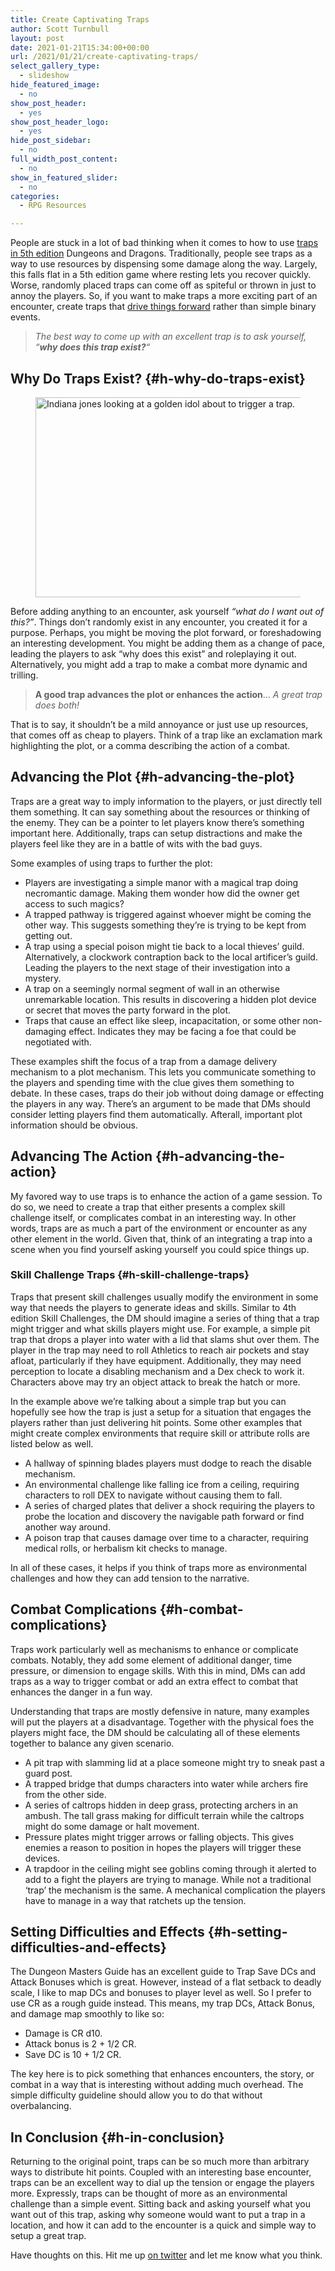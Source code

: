 ```yaml
---
title: Create Captivating Traps
author: Scott Turnbull
layout: post
date: 2021-01-21T15:34:00+00:00
url: /2021/01/21/create-captivating-traps/
select_gallery_type:
  - slideshow
hide_featured_image:
  - no
show_post_header:
  - yes
show_post_header_logo:
  - yes
hide_post_sidebar:
  - no
full_width_post_content:
  - no
show_in_featured_slider:
  - no
categories:
  - RPG Resources

---
```

People are stuck in a lot of bad thinking when it comes to how to use <a href="https://www.5esrd.com/gamemastering/traps/" target="_blank" rel="noreferrer noopener">traps in 5th edition</a> Dungeons and Dragons. Traditionally, people see traps as a way to use resources by dispensing some damage along the way. Largely, this falls flat in a 5th edition game where resting lets you recover quickly. Worse, randomly placed traps can come off as spiteful or thrown in just to annoy the players. So, if you want to make traps a more exciting part of an encounter, create traps that [drive things forward][1] rather than simple binary events. 

<blockquote class="wp-block-quote">
  <p>
    <em>The best way to come up with an excellent trap is to ask yourself, &#8220;<strong>why does this trap exist?</strong>&#8220;</em>
  </p>
</blockquote>

## Why Do Traps Exist? {#h-why-do-traps-exist}

<div class="wp-block-image">
  <figure class="alignleft size-large"><img loading="lazy" width="480" height="320" src="https://optionalrule.com/wp-content/uploads/2021/01/indy_480x320.jpg" alt="Indiana jones looking at a golden idol about to trigger a trap." class="wp-image-363" srcset="https://optionalrule.com/wp-content/uploads/2021/01/indy_480x320.jpg 480w, https://optionalrule.com/wp-content/uploads/2021/01/indy_480x320-300x200.jpg 300w" sizes="(max-width: 480px) 100vw, 480px" /></figure>
</div>

Before adding anything to an encounter, ask yourself _&#8220;what do I want out of this?&#8221;_. Things don&#8217;t randomly exist in any encounter, you created it for a purpose. Perhaps, you might be moving the plot forward, or foreshadowing an interesting development. You might be adding them as a change of pace, leading the players to ask &#8220;why does this exist&#8221; and roleplaying it out. Alternatively, you might add a trap to make a combat more dynamic and trilling.

<blockquote class="wp-block-quote">
  <p>
    <strong>A good trap advances the plot or enhances the action</strong>… <em>A great trap does both!</em>
  </p>
</blockquote>

That is to say, it shouldn&#8217;t be a mild annoyance or just use up resources, that comes off as cheap to players. Think of a trap like an exclamation mark highlighting the plot, or a comma describing the action of a combat.

## Advancing the Plot {#h-advancing-the-plot}

Traps are a great way to imply information to the players, or just directly tell them something. It can say something about the resources or thinking of the enemy. They can be a pointer to let players know there&#8217;s something important here. Additionally, traps can setup distractions and make the players feel like they are in a battle of wits with the bad guys. 

Some examples of using traps to further the plot:

  * Players are investigating a simple manor with a magical trap doing necromantic damage. Making them wonder how did the owner get access to such magics?
  * A trapped pathway is triggered against whoever might be coming the other way. This suggests something they&#8217;re is trying to be kept from getting out. 
  * A trap using a special poison might tie back to a local thieves&#8217; guild. Alternatively, a clockwork contraption back to the local artificer&#8217;s guild. Leading the players to the next stage of their investigation into a mystery.
  * A trap on a seemingly normal segment of wall in an otherwise unremarkable location. This results in discovering a hidden plot device or secret that moves the party forward in the plot.
  * Traps that cause an effect like sleep, incapacitation, or some other non-damaging effect. Indicates they may be facing a foe that could be negotiated with.

These examples shift the focus of a trap from a damage delivery mechanism to a plot mechanism. This lets you communicate something to the players and spending time with the clue gives them something to debate. In these cases, traps do their job without doing damage or effecting the players in any way. There&#8217;s an argument to be made that DMs should consider letting players find them automatically. Afterall, important plot information should be obvious. 

## Advancing The Action  {#h-advancing-the-action}

My favored way to use traps is to enhance the action of a game session. To do so, we need to create a trap that either presents a complex skill challenge itself, or complicates combat in an interesting way. In other words, traps are as much a part of the environment or encounter as any other element in the world. Given that, think of an integrating a trap into a scene when you find yourself asking yourself you could spice things up. 

### Skill Challenge Traps {#h-skill-challenge-traps}

Traps that present skill challenges usually modify the environment in some way that needs the players to generate ideas and skills. Similar to 4th edition Skill Challenges, the DM should imagine a series of thing that a trap might trigger and what skills players might use. For example, a simple pit trap that drops a player into water with a lid that slams shut over them. The player in the trap may need to roll Athletics to reach air pockets and stay afloat, particularly if they have equipment. Additionally, they may need perception to locate a disabling mechanism and a Dex check to work it. Characters above may try an object attack to break the hatch or more. 

In the example above we&#8217;re talking about a simple trap but you can hopefully see how the trap is just a setup for a situation that engages the players rather than just delivering hit points. Some other examples that might create complex environments that require skill or attribute rolls are listed below as well.

  * A hallway of spinning blades players must dodge to reach the disable mechanism.
  * An environmental challenge like falling ice from a ceiling, requiring characters to roll DEX to navigate without causing them to fall.
  * A series of charged plates that deliver a shock requiring the players to probe the location and discovery the navigable path forward or find another way around.
  * A poison trap that causes damage over time to a character, requiring medical rolls, or herbalism kit checks to manage.

In all of these cases, it helps if you think of traps more as environmental challenges and how they can add tension to the narrative. 

## Combat Complications {#h-combat-complications}

Traps work particularly well as mechanisms to enhance or complicate combats. Notably, they add some element of additional danger, time pressure, or dimension to engage skills. With this in mind, DMs can add traps as a way to trigger combat or add an extra effect to combat that enhances the danger in a fun way. 

Understanding that traps are mostly defensive in nature, many examples will put the players at a disadvantage. Together with the physical foes the players might face, the DM should be calculating all of these elements together to balance any given scenario.

  * A pit trap with slamming lid at a place someone might try to sneak past a guard post.
  * A trapped bridge that dumps characters into water while archers fire from the other side. 
  * A series of caltrops hidden in deep grass, protecting archers in an ambush. The tall grass making for difficult terrain while the caltrops might do some damage or halt movement. 
  * Pressure plates might trigger arrows or falling objects. This gives enemies a reason to position in hopes the players will trigger these devices.
  * A trapdoor in the ceiling might see goblins coming through it alerted to add to a fight the players are trying to manage. While not a traditional &#8216;trap&#8217; the mechanism is the same. A mechanical complication the players have to manage in a way that ratchets up the tension.

## Setting Difficulties and Effects {#h-setting-difficulties-and-effects}

The Dungeon Masters Guide has an excellent guide to Trap Save DCs and Attack Bonuses which is great. However, instead of a flat setback to deadly scale, I like to map DCs and bonuses to player level as well. So I prefer to use CR as a rough guide instead. This means, my trap DCs, Attack Bonus, and damage map smoothly to like so:

  * Damage is CR d10.
  * Attack bonus is 2 + 1/2 CR.
  * Save DC is 10 + 1/2 CR.

The key here is to pick something that enhances encounters, the story, or combat in a way that is interesting without adding much overhead. The simple difficulty guideline should allow you to do that without overbalancing.

## In Conclusion {#h-in-conclusion}

Returning to the original point, traps can be so much more than arbitrary ways to distribute hit points. Coupled with an interesting base encounter, traps can be an excellent way to dial up the tension or engage the players more. Expressly, traps can be thought of more as an environmental challenge than a simple event. Sitting back and asking yourself what you want out of this trap, asking why someone would want to put a trap in a location, and how it can add to the encounter is a quick and simple way to setup a great trap.

Have thoughts on this. Hit me up <a href="https://twitter.com/optionalrule" target="_blank" rel="noreferrer noopener">on twitter</a> and let me know what you think.

 [1]: https://optionalrule.com/2021/01/03/progressive-failures-and-rising-tension-in-5th-edition/